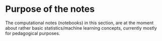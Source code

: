 # Purpose of the notes

The computational notes (notebooks) in this section, are at the moment about rather basic statistics/machine learning concepts, currently mostly for pedagogical purposes.
